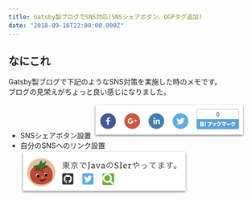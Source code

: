 ```yaml
---
title: Gatsby製ブログでSNS対応(SNSシェアボタン、OGPタグ追加)
date: "2018-09-16T22:00:00.000Z"
---
```


## なにこれ
Gatsby製ブログで下記のようなSNS対策を実施した時のメモです。<br>
ブログの見栄えがちょっと良い感じになりました。
* SNSシェアボタン設置
  ![SNSシェアボタン](./snssharebuttons.png)
* 自分のSNSへのリンク設置
  ![SNSリンク](./mysnsicons.png)





